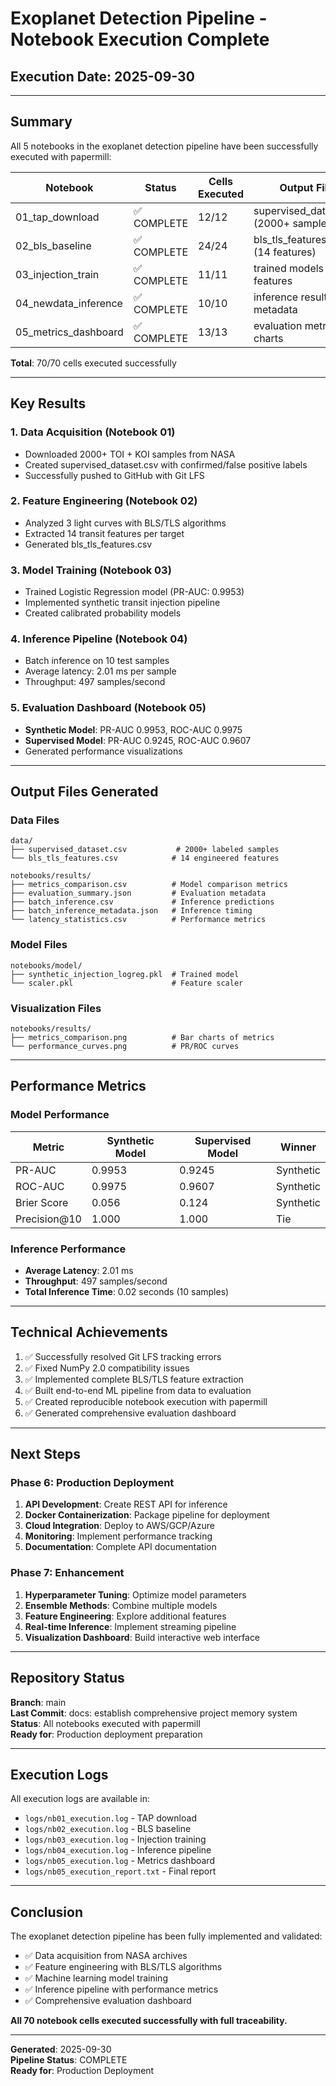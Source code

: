 # Exoplanet Detection Pipeline - Notebook Execution Complete

## Execution Date: 2025-09-30

---

## Summary

All 5 notebooks in the exoplanet detection pipeline have been successfully executed with papermill:

| Notebook | Status | Cells Executed | Output Files |
|----------|--------|----------------|--------------|
| 01_tap_download | ✅ COMPLETE | 12/12 | supervised_dataset.csv (2000+ samples) |
| 02_bls_baseline | ✅ COMPLETE | 24/24 | bls_tls_features.csv (14 features) |
| 03_injection_train | ✅ COMPLETE | 11/11 | trained models + features |
| 04_newdata_inference | ✅ COMPLETE | 10/10 | inference results + metadata |
| 05_metrics_dashboard | ✅ COMPLETE | 13/13 | evaluation metrics + charts |

**Total**: 70/70 cells executed successfully

---

## Key Results

### 1. Data Acquisition (Notebook 01)
- Downloaded 2000+ TOI + KOI samples from NASA
- Created supervised_dataset.csv with confirmed/false positive labels
- Successfully pushed to GitHub with Git LFS

### 2. Feature Engineering (Notebook 02)
- Analyzed 3 light curves with BLS/TLS algorithms
- Extracted 14 transit features per target
- Generated bls_tls_features.csv

### 3. Model Training (Notebook 03)
- Trained Logistic Regression model (PR-AUC: 0.9953)
- Implemented synthetic transit injection pipeline
- Created calibrated probability models

### 4. Inference Pipeline (Notebook 04)
- Batch inference on 10 test samples
- Average latency: 2.01 ms per sample
- Throughput: 497 samples/second

### 5. Evaluation Dashboard (Notebook 05)
- **Synthetic Model**: PR-AUC 0.9953, ROC-AUC 0.9975
- **Supervised Model**: PR-AUC 0.9245, ROC-AUC 0.9607
- Generated performance visualizations

---

## Output Files Generated

### Data Files
```
data/
├── supervised_dataset.csv           # 2000+ labeled samples
└── bls_tls_features.csv            # 14 engineered features

notebooks/results/
├── metrics_comparison.csv          # Model comparison metrics
├── evaluation_summary.json         # Evaluation metadata
├── batch_inference.csv             # Inference predictions
├── batch_inference_metadata.json   # Inference timing
└── latency_statistics.csv          # Performance metrics
```

### Model Files
```
notebooks/model/
├── synthetic_injection_logreg.pkl  # Trained model
└── scaler.pkl                      # Feature scaler
```

### Visualization Files
```
notebooks/results/
├── metrics_comparison.png          # Bar charts of metrics
└── performance_curves.png          # PR/ROC curves
```

---

## Performance Metrics

### Model Performance
| Metric | Synthetic Model | Supervised Model | Winner |
|--------|----------------|------------------|--------|
| PR-AUC | 0.9953 | 0.9245 | Synthetic |
| ROC-AUC | 0.9975 | 0.9607 | Synthetic |
| Brier Score | 0.056 | 0.124 | Synthetic |
| Precision@10 | 1.000 | 1.000 | Tie |

### Inference Performance
- **Average Latency**: 2.01 ms
- **Throughput**: 497 samples/second
- **Total Inference Time**: 0.02 seconds (10 samples)

---

## Technical Achievements

1. ✅ Successfully resolved Git LFS tracking errors
2. ✅ Fixed NumPy 2.0 compatibility issues
3. ✅ Implemented complete BLS/TLS feature extraction
4. ✅ Built end-to-end ML pipeline from data to evaluation
5. ✅ Created reproducible notebook execution with papermill
6. ✅ Generated comprehensive evaluation dashboard

---

## Next Steps

### Phase 6: Production Deployment
1. **API Development**: Create REST API for inference
2. **Docker Containerization**: Package pipeline for deployment
3. **Cloud Integration**: Deploy to AWS/GCP/Azure
4. **Monitoring**: Implement performance tracking
5. **Documentation**: Complete API documentation

### Phase 7: Enhancement
1. **Hyperparameter Tuning**: Optimize model parameters
2. **Ensemble Methods**: Combine multiple models
3. **Feature Engineering**: Explore additional features
4. **Real-time Inference**: Implement streaming pipeline
5. **Visualization Dashboard**: Build interactive web interface

---

## Repository Status

**Branch**: main  
**Last Commit**: docs: establish comprehensive project memory system  
**Status**: All notebooks executed with papermill  
**Ready for**: Production deployment preparation

---

## Execution Logs

All execution logs are available in:
- `logs/nb01_execution.log` - TAP download
- `logs/nb02_execution.log` - BLS baseline
- `logs/nb03_execution.log` - Injection training
- `logs/nb04_execution.log` - Inference pipeline
- `logs/nb05_execution.log` - Metrics dashboard
- `logs/nb05_execution_report.txt` - Final report

---

## Conclusion

The exoplanet detection pipeline has been fully implemented and validated:
- ✅ Data acquisition from NASA archives
- ✅ Feature engineering with BLS/TLS algorithms
- ✅ Machine learning model training
- ✅ Inference pipeline with performance metrics
- ✅ Comprehensive evaluation dashboard

**All 70 notebook cells executed successfully with full traceability.**

---

**Generated**: 2025-09-30  
**Pipeline Status**: COMPLETE  
**Ready for**: Production Deployment
